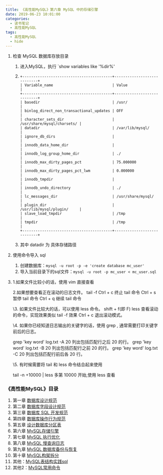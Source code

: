 ```yaml
---
title: 《高性能MySQL》第六章 MySQL 中的存储引擎
date: 2019-06-23 10:01:00
categories:
  - 读书笔记
  - 高性能MySQL
tags:
  - 高性能MySQL
  - hide
---
```

1. 检查 MySQL 数据库存放目录

   1. 进入MySQL，执行 `show variables like '%dir%'

   2. ```text
      +-----------------------------------------+----------------------------+
      | Variable_name                           | Value                      |
      +-----------------------------------------+----------------------------+
      | basedir                                 | /usr/                      |
      | binlog_direct_non_transactional_updates | OFF                        |
      | character_sets_dir                      | /usr/share/mysql/charsets/ |
      | datadir                                 | /var/lib/mysql/            |
      | ignore_db_dirs                          |                            |
      | innodb_data_home_dir                    |                            |
      | innodb_log_group_home_dir               | ./                         |
      | innodb_max_dirty_pages_pct              | 75.000000                  |
      | innodb_max_dirty_pages_pct_lwm          | 0.000000                   |
      | innodb_tmpdir                           |                            |
      | innodb_undo_directory                   | ./                         |
      | lc_messages_dir                         | /usr/share/mysql/          |
      | plugin_dir                              | /usr/lib/mysql/plugin/     |
      | slave_load_tmpdir                       | /tmp                       |
      | tmpdir                                  | /tmp                       |
      +-----------------------------------------+----------------------------+
      ```

   3. 其中 datadir 为 具体存储路径

2. 使用命令导入 sql

   1. 创建数据库：`mysql -u root -p -e 'create database mc_user'`
   2. 导入当前目录下的sql文件：`mysql -u root -p mc_user < mc_user.sql`

3. 1.如果文件比较小的话，使用 vim 直接查看 

   2.如果想要查看正在滚动的日志文件。
   tail -f 
   Ctrl + c 终止 tail 命令
   Ctrl + s 暂停 tail 命令
   Ctrl + q 继续 tail 命令

   \3. 如果文件比较大的话，可以使用 less 命令。
   shift + f(即 F) less 查看滚动的命令，实现效果类似 tail -f 效果
   Ctrl + c 退出滚动模式。

   \4. 如果你已经知道日志输出的关键字的话，使用 grep , 通常需要打印关键字前后的日志。

   grep 'key word' log.txt -A 20 列出包括匹配行之后 20 的行。
   grep 'key word' log.txt -B 20 列出包括匹配行之前 20 的行。
   grep 'key word' log.txt -C 20 列出包括匹配行前后各 20 行。

   \5. 有时候需要将 tail 和 less 命令结合起来使用

   tail -n +10000 | less 多第 10000 开始,使用 less 查看  

### 《高性能MySQL》目录

1. 第一章 [数据库设计规范](/2019/06/23/读书笔记/《高性能MySQL》/1.数据库设计规范/index.html)
2. 第二章 [数据库字段设计规范](/2019/06/22/读书笔记/《高性能MySQL》/2.数据库字段设计规范/index.html)
3. 第三章 [数据库 SQL 开发规范](/2019/06/21/读书笔记/《高性能MySQL》/3.数据库SQL开发规范/index.html)
4. 第四章 [数据库操作行为规范](/2019/06/20/读书笔记/《高性能MySQL》/4.数据库操作行为规范/index.html)
5. 第五章 [设计数据库分区表](/2019/06/19/读书笔记/《高性能MySQL》/5.设计数据库分区表/index.html)
6. 第六章 [MySQL存储引擎](/2019/06/18/读书笔记/《高性能MySQL》/6.MySQL存储引擎/index.html)
7. 第七章 [MySQL 执行优化](/2019/06/17/读书笔记/《高性能MySQL》/7.MySQL执行计划优化/index.html)
8. 第八章 [MySQL 慢查询日志](/2019/06/16/读书笔记/《高性能MySQL》/8.MySQL慢查日志/index.html)
9. 第九章 [MySQL 数据库备份与恢复](/2019/06/15/读书笔记/《高性能MySQL》/9.数据库备份/index.html)
10. 第十章 [MySQL构架拆分](/2019/06/14/读书笔记/《高性能MySQL》/10.MySQL架构拆分/index.html)
11. 其他：[MySQL表结构实践sql](/2019/06/12/读书笔记/《高性能MySQL》/20.数据库表结构实践/index.html)
12. 其他2：[MySQL常用命令](/2019/06/13/读书笔记/《高性能MySQL》/11.MySQL常用命令/index.html)